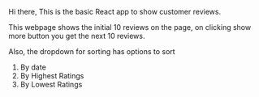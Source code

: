 Hi there, This is the basic React app to show customer reviews.

This webpage shows the initial 10 reviews on the page, on clicking show more button you get the next 10 reviews.

Also, the dropdown for sorting has options to sort
  1) By date
  2) By Highest Ratings
  3) By Lowest Ratings
